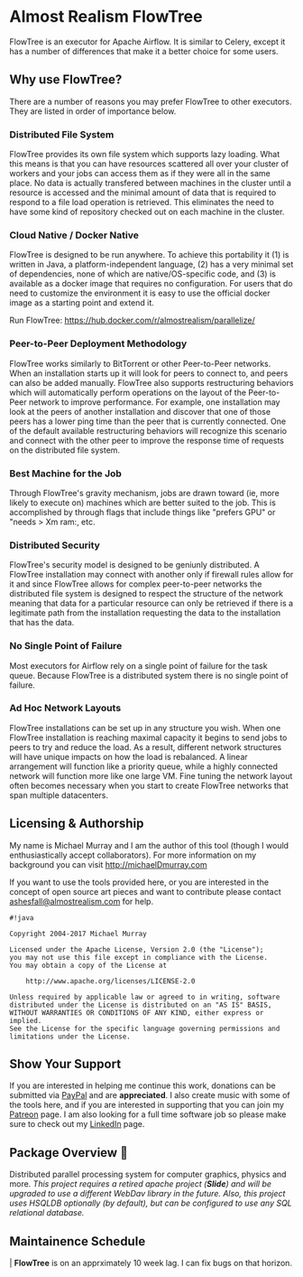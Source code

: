 # Almost Realism FlowTree #

FlowTree is an executor for Apache Airflow. It is similar to Celery, except it has a number of differences that make
it a better choice for some users.

## Why use FlowTree? ##

There are a number of reasons you may prefer FlowTree to other executors. They are listed in order of importance below.

### Distributed File System ###
FlowTree provides its own file system which supports lazy loading. What this means is that you can have resources
scattered all over your cluster of workers and your jobs can access them as if they were all in the same place.
No data is actually transfered between machines in the cluster until a resource is accessed and the minimal amount
of data that is required to respond to a file load operation is retrieved. This eliminates the need to have some
kind of repository checked out on each machine in the cluster.

### Cloud Native / Docker Native ###
FlowTree is designed to be run anywhere. To achieve this portability it (1) is written in Java, a platform-independent
language, (2) has a very minimal set of dependencies, none of which are native/OS-specific code, and (3) is available
as a docker image that requires no configuration. For users that do need to customize the environment it is easy to use
the official docker image as a starting point and extend it.

Run FlowTree: https://hub.docker.com/r/almostrealism/parallelize/

### Peer-to-Peer Deployment Methodology ###
FlowTree works similarly to BitTorrent or other Peer-to-Peer networks. When an installation starts up it will look for
peers to connect to, and peers can also be added manually. FlowTree also supports restructuring behaviors which will
automatically perform operations on the layout of the Peer-to-Peer network to improve performance. For example, one
installation may look at the peers of another installation and discover that one of those peers has a lower ping time
than the peer that is currently connected. One of the default available restructuring behaviors will recognize this
scenario and connect with the other peer to improve the response time of requests on the distributed file system.

### Best Machine for the Job ###
Through FlowTree's gravity mechanism, jobs are drawn toward (ie, more likely to execute on) machines which are better
suited to the job. This is accomplished by through flags that include things like "prefers GPU" or "needs > Xm ram:, etc.

### Distributed Security ###
FlowTree's security model is designed to be geniunly distributed. A FlowTree installation may connect with another only
if firewall rules allow for it and since FlowTree allows for complex peer-to-peer networks the distributed file system
is designed to respect the structure of the network meaning that data for a particular resource can only be retrieved if
there is a legitimate path from the installation requesting the data to the installation that has the data.

### No Single Point of Failure ###
Most executors for Airflow rely on a single point of failure for the task queue. Because FlowTree is a distributed system
there is no single point of failure.

### Ad Hoc Network Layouts ###
FlowTree installations can be set up in any structure you wish. When one FlowTree installation is reaching maximal capacity
it begins to send jobs to peers to try and reduce the load. As a result, different network structures will have unique impacts
on how the load is rebalanced. A linear arrangement will function like a priority queue, while a highly connected network will
function more like one large VM. Fine tuning the network layout often becomes necessary when you start to create FlowTree
networks that span multiple datacenters.

## Licensing & Authorship ##
My name is Michael Murray and I am the author of this tool (though I would enthusiastically
accept collaborators). For more information on my background you can visit http://michaelDmurray.com

If you want to use the tools provided here, or you are interested in the concept of open source
art pieces and want to contribute please contact ashesfall@almostrealism.com for help.

```
#!java

Copyright 2004-2017 Michael Murray

Licensed under the Apache License, Version 2.0 (the "License");
you may not use this file except in compliance with the License.
You may obtain a copy of the License at

    http://www.apache.org/licenses/LICENSE-2.0

Unless required by applicable law or agreed to in writing, software
distributed under the License is distributed on an "AS IS" BASIS,
WITHOUT WARRANTIES OR CONDITIONS OF ANY KIND, either express or implied.
See the License for the specific language governing permissions and
limitations under the License.
```

## Show Your Support ##

If you are interested in helping me continue this work, donations can be submitted via [PayPal](https://paypal.me/discomike) and are **appreciated**. I also create music with some of the tools here, and if you are interested in supporting that you can join my [Patreon](https://www.patreon.com/user?u=3646756) page. I am also looking for a full time software job so please make sure to check out my [LinkedIn](https://www.linkedin.com/in/ashesfall) page.

## Package Overview 🔶 ##
Distributed parallel processing system for computer graphics, physics and more. *This project requires a retired apache project (**Slide**) and will be upgraded to use a different WebDav library in the future. Also, this project uses HSQLDB optionally (by default), but can be configured to use any SQL relational database.*

## Maintainence Schedule ##
| **FlowTree** is on an apprximately 10 week lag. I can fix bugs on that horizon.